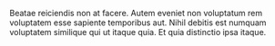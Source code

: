 Beatae reiciendis non at facere.
Autem eveniet non voluptatum rem voluptatem esse sapiente temporibus aut.
Nihil debitis est numquam voluptatem similique qui ut itaque quia.
Et quia distinctio ipsa itaque.
